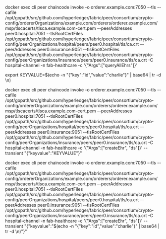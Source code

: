 
docker exec cli peer chaincode invoke -o orderer.example.com:7050 --tls --cafile /opt/gopath/src/github.com/hyperledger/fabric/peer/consortium/crypto-config/ordererOrganizations/example.com/orderers/orderer.example.com/msp/tlscacerts/tlsca.example.com-cert.pem --peerAddresses peer0.hospital:7051 --tlsRootCertFiles /opt/gopath/src/github.com/hyperledger/fabric/peer/consortium/crypto-config/peerOrganizations/hospital/peers/peer0.hospital/tls/ca.crt --peerAddresses peer0.insurance:9051 --tlsRootCertFiles /opt/gopath/src/github.com/hyperledger/fabric/peer/consortium/crypto-config/peerOrganizations/insurance/peers/peer0.insurance/tls/ca.crt -C hospital-channel -n fab-healthcare -c '{"Args":["queryAllEhrs"]}'


export KEYVALUE=$(echo -n "{\"key\":\"id\",\"value\":\"charlie\"}" | base64 | tr -d \\n)

docker exec cli peer chaincode invoke -o orderer.example.com:7050 --tls --cafile /opt/gopath/src/github.com/hyperledger/fabric/peer/consortium/crypto-config/ordererOrganizations/example.com/orderers/orderer.example.com/msp/tlscacerts/tlsca.example.com-cert.pem --peerAddresses peer0.hospital:7051 --tlsRootCertFiles /opt/gopath/src/github.com/hyperledger/fabric/peer/consortium/crypto-config/peerOrganizations/hospital/peers/peer0.hospital/tls/ca.crt --peerAddresses peer0.insurance:9051 --tlsRootCertFiles /opt/gopath/src/github.com/hyperledger/fabric/peer/consortium/crypto-config/peerOrganizations/insurance/peers/peer0.insurance/tls/ca.crt -C hospital-channel -n fab-healthcare -c '{"Args":["createEhr", "ds"]}' --transient "{\"keyvalue\":\"KEYVALUE\"}"

docker exec cli peer chaincode invoke -o orderer.example.com:7050 --tls --cafile /opt/gopath/src/github.com/hyperledger/fabric/peer/consortium/crypto-config/ordererOrganizations/example.com/orderers/orderer.example.com/msp/tlscacerts/tlsca.example.com-cert.pem --peerAddresses peer0.hospital:7051 --tlsRootCertFiles /opt/gopath/src/github.com/hyperledger/fabric/peer/consortium/crypto-config/peerOrganizations/hospital/peers/peer0.hospital/tls/ca.crt --peerAddresses peer0.insurance:9051 --tlsRootCertFiles /opt/gopath/src/github.com/hyperledger/fabric/peer/consortium/crypto-config/peerOrganizations/insurance/peers/peer0.insurance/tls/ca.crt -C hospital-channel -n fab-healthcare -c '{"Args":["createEhr", "ds"]}' --transient "{\"keyvalue\":\"$(echo -n \"{\"key\":\"id\",\"value\":\"charlie\"}\" | base64 | tr -d \\n)\"}"
